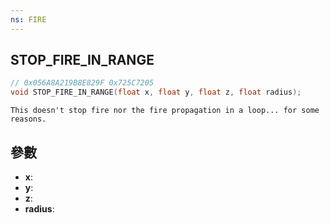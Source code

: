 ```yaml
---
ns: FIRE
---
```

## STOP_FIRE_IN_RANGE

```c
// 0x056A8A219B8E829F 0x725C7205
void STOP_FIRE_IN_RANGE(float x, float y, float z, float radius);
```

```
This doesn't stop fire nor the fire propagation in a loop... for some reasons.  
```

## 參數
* **x**: 
* **y**: 
* **z**: 
* **radius**: 

